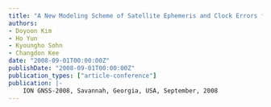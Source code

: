 ```yaml
---
title: "A New Modeling Scheme of Satellite Ephemeris and Clock Errors for Korean WADGPS Test Bed"
authors:
- Doyoon Kim
- Ho Yun
- Kyoungho Sohn
- Changdon Kee
date: "2008-09-01T00:00:00Z"
publishDate: "2008-09-01T00:00:00Z"
publication_types: ["article-conference"]
publication: |-
    ION GNSS-2008, Savannah, Georgia, USA, September, 2008
---
```

